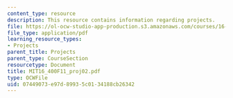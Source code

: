 ```yaml
---
content_type: resource
description: This resource contains information regarding projects.
file: https://ol-ocw-studio-app-production.s3.amazonaws.com/courses/16-400-human-factors-engineering-fall-2011/07449073e97d89935c0134188cb26342_MIT16_400F11_proj02.pdf
file_type: application/pdf
learning_resource_types:
- Projects
parent_title: Projects
parent_type: CourseSection
resourcetype: Document
title: MIT16_400F11_proj02.pdf
type: OCWFile
uid: 07449073-e97d-8993-5c01-34188cb26342
---
```

